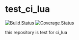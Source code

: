 # test_ci_lua
[![Build Status](https://travis-ci.com/luokung/test_ci_lua.svg?branch=master)](https://travis-ci.com/luokung/test_ci_lua)
[![Coverage Status](https://coveralls.io/repos/github/luokung/test_ci_lua/badge.svg?branch=master)](https://coveralls.io/github/luokung/test_ci_lua?branch=master)

this repository is test for ci_lua
